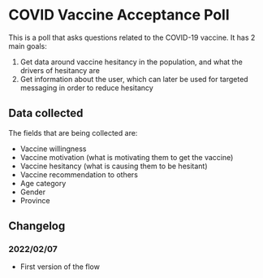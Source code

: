 # COVID Vaccine Acceptance Poll

This is a poll that asks questions related to the COVID-19 vaccine. It has 2 main goals:
1. Get data around vaccine hesitancy in the population, and what the drivers of hesitancy are
2. Get information about the user, which can later be used for targeted messaging in order to reduce hesitancy

## Data collected
The fields that are being collected are:
- Vaccine willingness
- Vaccine motivation (what is motivating them to get the vaccine)
- Vaccine hesitancy (what is causing them to be hesitant)
- Vaccine recommendation to others
- Age category
- Gender
- Province

## Changelog
### 2022/02/07
- First version of the flow
